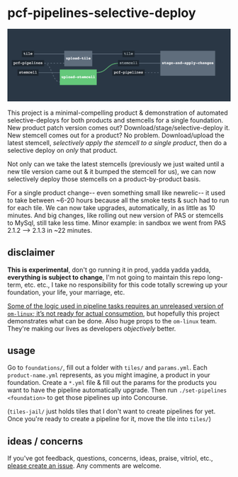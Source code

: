 # pcf-pipelines-selective-deploy

![single-foundation pipeline](_assets/v1.png)

This project is a minimal-compelling product & demonstration of automated selective-deploys for both products and stemcells for a single foundation. New product patch version comes out? Download/stage/selective-deploy it. New stemcell comes out for a product? No problem. Download/upload the latest stemcell, _selectively apply the stemcell to a single product_, then do a selective deploy on *only* that product.

Not only can we take the latest stemcells (previously we just waited until a new tile version came out & it bumped the stemcell for us), we can now selectively deploy those stemcells on a product-by-product basis.

For a single product change-- even something small like newrelic-- it used to take between ~6-20 hours because all the smoke tests & such had to run for each tile. We can now take upgrades, automatically, in as little as 10 minutes. And big changes, like rolling out new version of PAS or stemcells to MySql, still take less time. Minor example: in sandbox we went from PAS 2.1.2 --> 2.1.3 in ~22 minutes.

## disclaimer

**This is experimental**, don't go running it in prod, yadda yadda yadda, **everything is subject to change**, I'm not going to maintain this repo long-term, etc. etc., I take no responsibility for this code totally screwing up your foundation, your life, your marriage, etc.

[Some of the logic used in pipeline tasks requires an unreleased version of `om-linux`; it’s not ready for actual consumption](https://github.com/pivotal-cf/om/issues/158), but hopefully this project demonstrates what can be done. Also huge props to the `om-linux` team. They're making our lives as developers _objectively_ better.

## usage

Go to `foundations/`, fill out a folder with `tiles/` and `params.yml`. Each `product-name.yml` represents, as you might imagine, a product in your foundation. Create a `*.yml` file & fill out the params for the products you want to have the pipeline automatically upgrade. Then run `./set-pipelines <foundation>` to get those pipelines up into Concourse.

(`tiles-jail/` just holds tiles that I don't want to create pipelines for yet. Once you're ready to create a pipeline for it, move the tile into `tiles/`)

## ideas / concerns

If you've got feedback, questions, concerns, ideas, praise, vitriol, etc., [please create an issue](https://github.com/aegershman/pcf-pipelines-selective-deploy/issues). Any comments are welcome.
